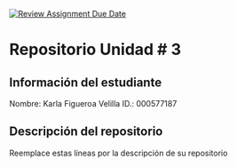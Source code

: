 [![Review Assignment Due Date](https://classroom.github.com/assets/deadline-readme-button-22041afd0340ce965d47ae6ef1cefeee28c7c493a6346c4f15d667ab976d596c.svg)](https://classroom.github.com/a/icr2KSOc)
# Repositorio Unidad \# 3
## Información del estudiante
Nombre: Karla Figueroa Velilla
ID.:  000577187
## Descripción del repositorio
Reemplace estas líneas por la descripción de su repositorio
